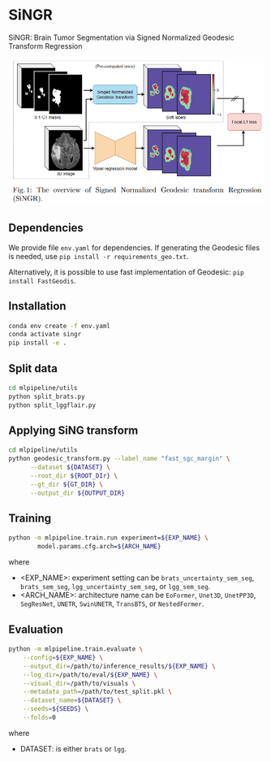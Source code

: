 # SiNGR
SiNGR: Brain Tumor Segmentation via Signed Normalized Geodesic Transform Regression

![SiNGR workflow](./imgs/SiNGR_workflow.png "SiNGR workflow")

## Dependencies

We provide file `env.yaml` for dependencies. If generating the Geodesic files is needed, use `pip install -r requirements_geo.txt`.

Alternatively, it is possible to use fast implementation of Geodesic: `pip install FastGeodis`.

## Installation
```bash
conda env create -f env.yaml
conda activate singr
pip install -e .
```

## Split data
```bash
cd mlpipeline/utils
python split_brats.py
python split_lggflair.py
```

## Applying SiNG transform
```bash
cd mlpipeline/utils
python geodesic_transform.py --label_name "fast_sgc_margin" \
      --dataset ${DATASET} \
      --root_dir ${ROOT_DIr} \
      --gt_dir ${GT_DIR} \
      --output_dir ${OUTPUT_DIR}
```

## Training
```bash
python -m mlpipeline.train.run experiment=${EXP_NAME} \        
        model.params.cfg.arch=${ARCH_NAME}
```
where
- <EXP_NAME>: experiment setting can be `brats_uncertainty_sem_seg`, `brats_sem_seg`, `lgg_uncertainty_sem_seg`, or `lgg_sem_seg`.
- <ARCH_NAME>: architecture name can be `EoFormer`, `Unet3D`, `UnetPP3D`, `SegResNet`, `UNETR`, `SwinUNETR`, `TransBTS`, or `NestedFormer`.

## Evaluation
```bash
python -m mlpipeline.train.evaluate \
    --config=${EXP_NAME} \
    --output_dir=/path/to/inference_results/${EXP_NAME} \
    --log_dir=/path/to/eval/${EXP_NAME} \
    --visual_dir=/path/to/visuals \
    --metadata_path=/path/to/test_split.pkl \
    --dataset_name=${DATASET} \
    --seeds=${SEEDS} \
    --folds=0
```
where
- DATASET: is either `brats` or `lgg`.

